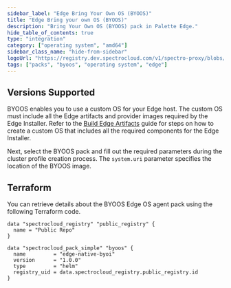 ```yaml
---
sidebar_label: "Edge Bring Your Own OS (BYOOS)"
title: "Edge Bring your own OS (BYOOS)"
description: "Bring Your Own OS (BYOOS) pack in Palette Edge."
hide_table_of_contents: true
type: "integration"
category: ["operating system", "amd64"]
sidebar_class_name: "hide-from-sidebar"
logoUrl: "https://registry.dev.spectrocloud.com/v1/spectro-proxy/blobs/sha256:b6081bca439eeb01a8d43b3cb6895df4c088f80af978856ddc0da568e5c09365?type=image.webp"
tags: ["packs", "byoos", "operating system", "edge"]
---
```


## Versions Supported

<Tabs queryString="parent">

<TabItem label="1.0.x" value="1.0.x">

BYOOS enables you to use a custom OS for your Edge host. The custom OS must include all the Edge artifacts and provider
images required by the Edge Installer. Refer to the
[Build Edge Artifacts](../clusters/edge/edgeforge-workflow/build-artifacts.md) guide for steps on how to create a custom
OS that includes all the required components for the Edge Installer.

Next, select the BYOOS pack and fill out the required parameters during the cluster profile creation process. The
`system.uri` parameter specifies the location of the BYOOS image.

</TabItem>
</Tabs>

## Terraform

You can retrieve details about the BYOOS Edge OS agent pack using the following Terraform code.

```hcl
data "spectrocloud_registry" "public_registry" {
  name = "Public Repo"
}

data "spectrocloud_pack_simple" "byoos" {
  name         = "edge-native-byoi"
  version      = "1.0.0"
  type         = "helm"
  registry_uid = data.spectrocloud_registry.public_registry.id
}
```
